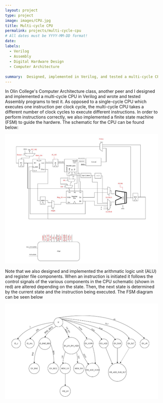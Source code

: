 ```yaml
---
layout: project
type: project
image: images/CPU.jpg
title: Multi-cycle CPU
permalink: projects/multi-cycle-cpu
# All dates must be YYYY-MM-DD format!
date:
labels:
  - Verilog
  - Assembly
  - Digital Hardware Design
  - Computer Architecture

summary:  Designed, implemented in Verilog, and tested a multi-cycle CPU with custom Assembly programs.
---
```


In Olin College's Computer Architecture class, another peer and I designed and implemented a multi-cycle CPU in Verilog and wrote and tested Assembly programs to test it. As opposed to a single-cycle CPU which executes one instruction per clock cycle, the multi-cycle CPU takes a different number of clock cycles to execute different instructions. In order to perform instructions correctly, we also implemented a finite state machine (FSM) to guide the hardwre. The schematic for the CPU can be found below:

<img class="ui extra-large image" src="../images/CPU_Diagram.JPG">

Note that we also designed and implemented the arithmatic logic unit (ALU) and register file components. When an instruction is initiated it follows the control signals of the various components in the CPU schematic (shown in red) are altered depending on the state. Then, the next state is determined by the current state and the instruction being executed. The FSM diagram can be seen below

<img class="ui large rounded image" src="../images/FSM.JPG">